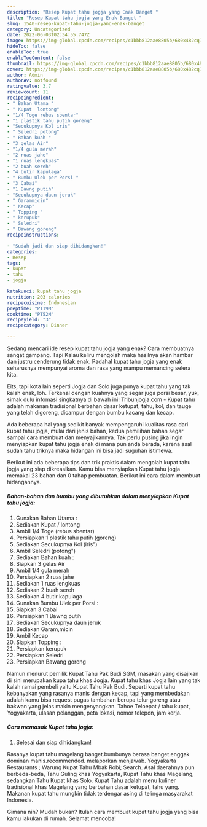```yaml
---
description: "Resep Kupat tahu jogja yang Enak Banget "
title: "Resep Kupat tahu jogja yang Enak Banget "
slug: 1540-resep-kupat-tahu-jogja-yang-enak-banget
category: Uncategorized
date: 2022-06-03T02:34:55.747Z
image: https://img-global.cpcdn.com/recipes/c1bbb812aae8805b/680x482cq70/kupat-tahu-jogja-foto-resep-utama.jpg
hideToc: false
enableToc: true
enableTocContent: false
thumbnail: https://img-global.cpcdn.com/recipes/c1bbb812aae8805b/680x482cq70/kupat-tahu-jogja-foto-resep-utama.jpg
cover: https://img-global.cpcdn.com/recipes/c1bbb812aae8805b/680x482cq70/kupat-tahu-jogja-foto-resep-utama.jpg
author: Admin
authorAv: notfound
ratingvalue: 3.7
reviewcount: 11
recipeingredient:
- " Bahan Utama "
- " Kupat  lontong"
- "1/4 Toge rebus sbentar"
- "1 plastik tahu putih goreng"
- "Secukupnya Kol iris"
- " Seledri potong"
- " Bahan kuah "
- "3 gelas Air"
- "1/4 gula merah"
- "2 ruas jahe"
- "1 ruas lengkuas"
- "2 buah sereh"
- "4 butir kapulaga"
- " Bumbu Ulek per Porsi "
- "3 Cabai"
- "1 Bawng putih"
- "Secukupnya daun jeruk"
- " Garammicin"
- " Kecap"
- " Topping "
- " kerupuk"
- " Seledri"
- " Bawang goreng"
recipeinstructions:

- "Sudah jadi dan siap dihidangkan!"
categories:
- Resep
tags:
- kupat
- tahu
- jogja

katakunci: kupat tahu jogja 
nutrition: 203 calories
recipecuisine: Indonesian
preptime: "PT19M"
cooktime: "PT52M"
recipeyield: "3"
recipecategory: Dinner

---
```



Sedang mencari ide resep kupat tahu jogja yang enak? Cara membuatnya sangat gampang. Tapi Kalau keliru mengolah maka hasilnya akan hambar dan justru cenderung tidak enak. Padahal kupat tahu jogja yang enak seharusnya mempunyai aroma dan rasa yang mampu memancing selera kita.


Eits, tapi kota lain seperti Jogja dan Solo juga punya kupat tahu yang tak kalah enak, loh. Terkenal dengan kuahnya yang segar juga porsi besar, yuk, simak dulu infomasi singkatnya di bawah ini! Tribunjogja.com - Kupat tahu adalah makanan tradisional berbahan dasar ketupat, tahu, kol, dan tauge yang telah digoreng, dicampur dengan bumbu kacang dan kecap.

Ada beberapa hal yang sedikit banyak mempengaruhi kualitas rasa dari kupat tahu jogja, mulai dari jenis bahan, kedua pemilihan bahan segar sampai cara membuat dan menyajikannya. Tak perlu pusing jika ingin menyiapkan kupat tahu jogja enak di mana pun anda berada, karena asal sudah tahu triknya maka hidangan ini bisa jadi suguhan istimewa.


Berikut ini ada beberapa tips dan trik praktis dalam mengolah kupat tahu jogja yang siap dikreasikan. Kamu bisa menyiapkan Kupat tahu jogja memakai 23 bahan dan 0 tahap pembuatan. Berikut ini cara dalam membuat hidangannya.

<!--inarticleads1-->

##### Bahan-bahan dan bumbu yang dibutuhkan dalam menyiapkan Kupat tahu jogja:

1. Gunakan  Bahan Utama :
1. Sediakan  Kupat / lontong
1. Ambil 1/4 Toge (rebus sbentar)
1. Persiapkan 1 plastik tahu putih (goreng)
1. Sediakan Secukupnya Kol (iris&#34;)
1. Ambil  Seledri (potong&#34;)
1. Sediakan  Bahan kuah :
1. Siapkan 3 gelas Air
1. Ambil 1/4 gula merah
1. Persiapkan 2 ruas jahe
1. Sediakan 1 ruas lengkuas
1. Sediakan 2 buah sereh
1. Sediakan 4 butir kapulaga
1. Gunakan  Bumbu Ulek per Porsi :
1. Siapkan 3 Cabai
1. Persiapkan 1 Bawng putih
1. Sediakan Secukupnya daun jeruk
1. Sediakan  Garam,micin
1. Ambil  Kecap
1. Siapkan  Topping :
1. Persiapkan  kerupuk
1. Persiapkan  Seledri
1. Persiapkan  Bawang goreng


Namun menurut pemilik Kupat Tahu Pak Budi SGM, masakan yang disajikan di sini merupakan kupa tahu khas Jogja. Kupat tahu khas Jogja lain yang tak kalah ramai pembeli yaitu Kupat Tahu Pak Budi. Seperti kupat tahu kebanyakan yang rasanya manis dengan kecap, tapi yang membedakan adalah kamu bisa request pugas tambahan berupa telur goreng atau bakwan yang jelas makin mengenyangkan. Tahoe Teloepat / tahu kupat, Yogyakarta, ulasan pelanggan, peta lokasi, nomor telepon, jam kerja. 

<!--inarticleads2-->

##### Cara memasak Kupat tahu jogja:


1. Selesai dan siap dihidangkan!

Rasanya kupat tahu magelang banget.bumbunya berasa banget.enggak dominan manis.recommended. melaporkan menjawab. Yogyakarta Restaurants ; Warung Kupat Tahu Mbak Robi; Search. Asal daerahnya pun berbeda-beda, Tahu Guling khas Yogyakarta, Kupat Tahu khas Magelang, sedangkan Tahu Kupat khas Solo. Kupat Tahu adalah menu kuliner tradisional khas Magelang yang berbahan dasar ketupat, tahu yang. Makanan kupat tahu mungkin tidak terdengar asing di telinga masyarakat Indonesia. 

Gimana nih? Mudah bukan? Itulah cara membuat kupat tahu jogja yang bisa kamu lakukan di rumah. Selamat mencoba!
